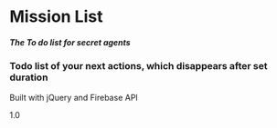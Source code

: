 Mission List
======

##### *The To do list for secret agents*

### Todo list of your next actions, which disappears after set duration

Built with jQuery and Firebase API

1.0